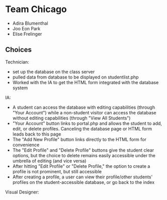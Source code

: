 # Team Chicago
- Adira Blumenthal
- Joo Eon Park
- Elise Frelinger

## Choices
Technician: 
- set up the database on the class server
- pulled data from database to be displayed on studentlist.php
- Worked with the IA to get the HTML form integrated with the database system

IA:
- A student can access the database with editing capabilities (through "Your Account") while a non-student visitor can access the database without editing capabilities (through "View All Students")
- "Your Account" button links to portal.php and allows the student to add, edit, or delete profiles. Canceling the database page or HTML form leads back to this page
- The "Add New Profile" button links directly to the HTML form for convenience
- The "Edit Profile" and "Delete Profile" buttons give the student clear options, but the choice to delete remains easily accessible under the umbrella of editing (and vice versa)
- After hitting "Edit Profile" or "Delete Profile," the option to create a profile is not prominent, but still accessible
- After creating a profile, a user can view their profile/other students' profiles on the student-accessible database, or go back to the index


Visual Designer:



